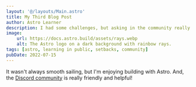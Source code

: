 ```yaml
---
layout: '@/layouts/Main.astro'
title: My Third Blog Post
author: Astro Learner
description: I had some challenges, but asking in the community really helped!
image:
    url: https://docs.astro.build/assets/rays.webp
    alt: The Astro logo on a dark background with rainbow rays.
tags: [astro, learning in public, setbacks, community]
pubDate: 2022-07-15
---
```


It wasn't always smooth sailing, but I'm enjoying building with Astro. And, the [Discord community](https://astro.build/chat) is really friendly and helpful!
